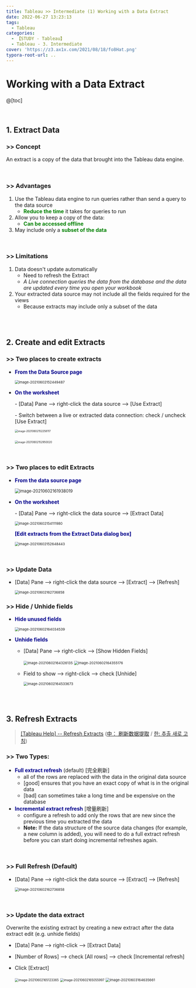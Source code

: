 ```yaml
---
title: Tableau >> Intermediate (1) Working with a Data Extract
date: 2022-06-27 13:23:13
tags:
  - Tableau
categories:
  - 【STUDY - Tableau】
  - Tableau - 3. Intermediate
cover: 'https://z3.ax1x.com/2021/08/18/fo8Hat.png'
typora-root-url: ..
---
```


# Working with a Data Extract

@[toc]

<br />

## **1. Extract Data**

### \>> Concept

An extract is a copy of the data that brought into the Tableau data engine.

<br />

### \>> Advantages

1.  Use the Tableau data engine to run queries rather than send a query to the data source
    * **<font color = 'green'>Reduce the time</font>** it takes for queries to run
2.  Allow you to keep a copy of the data:
    * **<font color = 'green'>Can be accessed offline</font>**
3.  May include only a **<font color = 'green'>subset of the data</font>**

<br />

### \>> Limitations

1. Data doesn't update automatically
   * Need to refresh the Extract
   * *A Live connection queries the data from the database and the data are updated every time you open your workbook*
2. Your extracted data source may not include all the fields required for the views
   * Because extracts may include only a subset of the data

<br />

<br />

## **2. Create and edit Extracts**

### \>> Two places to create extracts

* **<font color = 'darkblue'>From the Data Source page</font>**

  <img src="/images/S-Tableau-Intermediate-1-Working-with-a-Data-Extract/image-20210602152449487.png" alt="image-20210602152449487" style="zoom:67%;" />

  <br /> 

* **<font color = 'darkblue'>On the worksheet</font>**

  \- [Data] Pane --> right-click the data source --> [Use Extract] 

  \- Switch between a live or extracted data connection: check / uncheck [Use Extract]

  <img src="/images/S-Tableau-Intermediate-1-Working-with-a-Data-Extract/image-20210602152258117.png" alt="image-20210602152258117" style="zoom:50%;" /> 

  ​									<img src="/images/S-Tableau-Intermediate-1-Working-with-a-Data-Extract/image-20210602152950020.png" alt="image-20210602152950020" style="zoom: 50%;" /> 

<br />

### \>> Two places to edit Extracts

* **<font color = 'darkblue'>From the data source page</font>**

  <img src="/images/S-Tableau-Intermediate-1-Working-with-a-Data-Extract/image-20210602161938019.png" alt="image-20210602161938019" style="zoom:80%;" />

  <br /> 

* **<font color = 'darkblue'>On the worksheet</font>**

  \- [Data] Pane --> right-click the data source --> [Extract Data] 

  <img src="/images/S-Tableau-Intermediate-1-Working-with-a-Data-Extract/image-20210602154111980.png" alt="image-20210602154111980" style="zoom:67%;" /> 

  <br />

  **<font color = 'darkblue'>[Edit extracts from the Extract Data dialog box]</font>**

  <img src="/images/S-Tableau-Intermediate-1-Working-with-a-Data-Extract/image-20210602152648443.png" alt="image-20210602152648443" style="zoom:67%;" /> 

<br />

### \>> Update Data

* [Data] Pane --> right-click the data source --> [Extract] --> [Refresh]

  <img src="/images/S-Tableau-Intermediate-1-Working-with-a-Data-Extract/image-20210602162736858.png" alt="image-20210602162736858" style="zoom: 67%;" /> 

  <br />

### \>> Hide / Unhide fields

* **<font color = 'darkblue'>Hide unused fields</font>**

  <img src="/images/S-Tableau-Intermediate-1-Working-with-a-Data-Extract/image-20210602164034539.png" alt="image-20210602164034539" style="zoom:67%;" /> 

  <br />

* **<font color = 'darkblue'>Unhide fields</font>**

  * [Data] Pane --> right-click --> [Show Hidden Fields]

    <img src="/images/S-Tableau-Intermediate-1-Working-with-a-Data-Extract/image-20210602164326135.png" alt="image-20210602164326135" style="zoom:67%;" /> 		<img src="D:\1. 아이투맥스\3. Tableau 학습\Typora Note\E_Analyst\3. Intermediate\3-1. Working with a Data Extract.assets\image-20210602164355176.png" alt="image-20210602164355176" style="zoom:67%;" />

  * Field to show --> right-click --> check [Unhide]

    <img src="/images/S-Tableau-Intermediate-1-Working-with-a-Data-Extract/image-20210602164533673.png" alt="image-20210602164533673" style="zoom:67%;" /> 

<br />

<br />


## **3. Refresh Extracts**

> [[Tableau Help] -- Refresh Extracts](https://help.tableau.com/current/pro/desktop/en-us/extracting_refresh.htm)  ([中： 刷新数据提取](https://help.tableau.com/current/pro/desktop/zh-cn/extracting_refresh.htm) / [한: 추출 새로 고침](https://help.tableau.com/current/pro/desktop/ko-kr/extracting_refresh.htm))

### \>> Two Types:

* **<font color = 'darkblue'>Full extract refresh</font>** (default) [完全刷新]
  * all of the rows are replaced with the data in the original data source
  * [good] ensures that you have an exact copy of what is in the original data
  * [bad]   can sometimes take a long time and be expensive on the database
* **<font color = 'darkblue'>Incremental extract refresh</font>** [增量刷新]
  *  configure a refresh to add only the rows that are new since the previous time you extracted the data
  *  **Note:** If the data structure of the source data changes (for example, a new column is added), you will need to do a full extract refresh before you can start doing incremental refreshes again.

<br />

### \>> Full Refresh (Default)

* [Data] Pane --> right-click the data source --> [Extract] --> [Refresh]

  <img src="/images/S-Tableau-Intermediate-1-Working-with-a-Data-Extract/image-20210602162736858.png" alt="image-20210602162736858" style="zoom: 67%;" /> 

<br />

### \>> Update the data extract

Overwrite the existing extract by creating a new extract after the data extract edit (e.g. unhide fields)

* [Data] Pane --> right-click --> [Extract Data]

* [Number of Rows] --> check [All rows] --> check [Incremental refresh]

* Click [Extract]

  <img src="D:\1. 아이투맥스\3. Tableau 학습\Typora Note\E_Analyst\3. Intermediate\3-1. Working with a Data Extract.assets\image-20210602165123365.png" alt="image-20210602165123365" style="zoom: 60%;" />		<img src="D:\1. 아이투맥스\3. Tableau 학습\Typora Note\E_Analyst\3. Intermediate\3-1. Working with a Data Extract.assets\image-20210602165055997.png" alt="image-20210602165055997" style="zoom: 60%;" /> <img src="/images/S-Tableau-Intermediate-1-Working-with-a-Data-Extract/image-20210603164635661.png" alt="image-20210603164635661" style="zoom: 67%;" />

<br />

<br />
